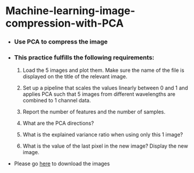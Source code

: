 # Machine-learning-image-compression-with-PCA

- ### Use PCA to compress the image
-  ### This practice fulfills the following requirements:
    1. Load the 5 images and plot them. Make sure the name of the file is displayed on the title of the relevant image.

    2. Set up a pipeline that scales the values linearly between 0 and 1 and applies PCA such that 5 images from different wavelengths are combined to 1 channel data. 

    3. Report the number of features and the number of samples.

    4. What are the PCA directions?

    5. What is the explained variance ratio when using only this 1 image?

    6. What is the value of the last pixel in the new image? 
    Display the new image.
- Please go [here](https://csma777-my.sharepoint.com/:f:/g/personal/danielkai0802_csmatw_org/EuXKVr5Jg89Cs-QTLNL3rGgB8AzHcJgPfPAW_2ma4_73tw?e=CgO28E) to download the images
